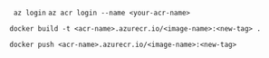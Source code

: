 ``` az login```
```az acr login --name <your-acr-name>```


``` docker build -t <acr-name>.azurecr.io/<image-name>:<new-tag> . ```


``` docker push <acr-name>.azurecr.io/<image-name>:<new-tag> ```
